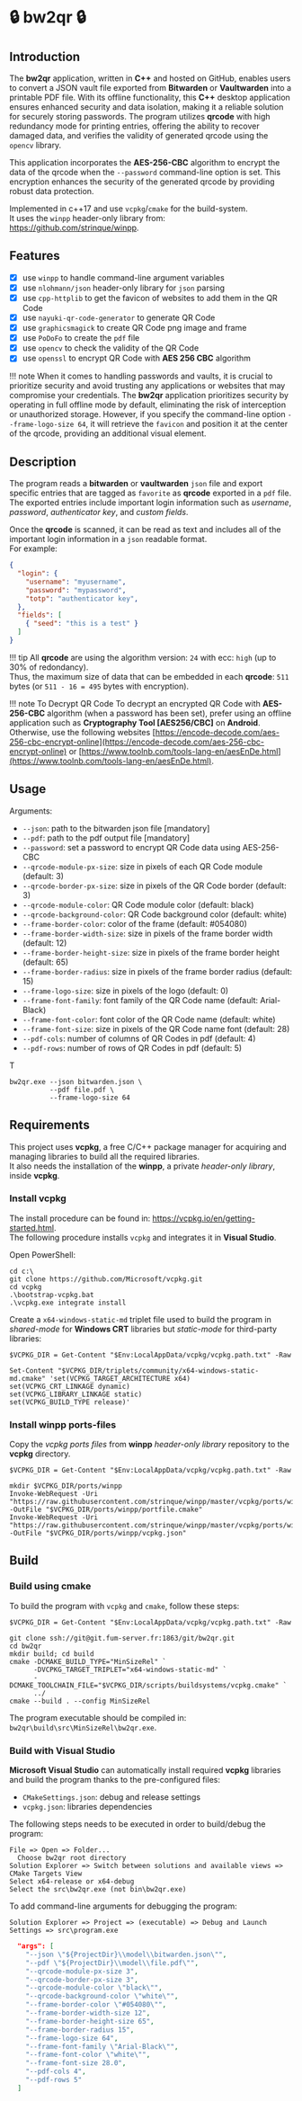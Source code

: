 # 🔒 bw2qr 🔒

## Introduction

The **bw2qr** application, written in **C++** and hosted on GitHub, enables users to convert a JSON vault file exported from **Bitwarden** or **Vaultwarden** into a printable PDF file. With its offline functionality, this **C++** desktop application ensures enhanced security and data isolation, making it a reliable solution for securely storing passwords. The program utilizes **qrcode** with high redundancy mode for printing entries, offering the ability to recover damaged data, and verifies the validity of generated qrcode using the `opencv` library.  

This application incorporates the **AES-256-CBC** algorithm to encrypt the data of the qrcode when the `--password` command-line option is set. This encryption enhances the security of the generated qrcode by providing robust data protection.  

Implemented in c++17 and use `vcpkg`/`cmake` for the build-system.  
It uses the `winpp` header-only library from: https://github.com/strinque/winpp.  

## Features

- [x] use `winpp` to handle command-line argument variables
- [x] use `nlohmann/json` header-only library for `json` parsing
- [x] use `cpp-httplib` to get the favicon of websites to add them in the QR Code
- [x] use `nayuki-qr-code-generator` to generate QR Code
- [x] use `graphicsmagick` to create QR Code png image and frame
- [x] use `PoDoFo` to create the `pdf` file
- [x] use `opencv` to check the validity of the QR Code
- [x] use `openssl` to encrypt QR Code with **AES 256 CBC** algorithm

!!! note
    When it comes to handling passwords and vaults, it is crucial to prioritize security and avoid trusting any applications or websites that may compromise your credentials. The **bw2qr** application prioritizes security by operating in full offline mode by default, eliminating the risk of interception or unauthorized storage. However, if you specify the command-line option `--frame-logo-size 64`, it will retrieve the `favicon` and position it at the center of the qrcode, providing an additional visual element.

## Description
The program reads a **bitwarden** or **vaultwarden** `json` file and export specific entries that are tagged as `favorite` as **qrcode** exported in a `pdf` file. The exported entries include important login information such as *username*, *password*, *authenticator key*, and *custom fields*.

Once the **qrcode** is scanned, it can be read as text and includes all of the important login information in a `json` readable format.  
For example:

``` json
{
  "login": {
    "username": "myusername",
    "password": "mypassword",
    "totp": "authenticator key",
  },
  "fields": [
    { "seed": "this is a test" }
  ]
}
```

!!! tip
    All **qrcode** are using the algorithm version: `24` with ecc: `high` (up to 30% of redondancy).  
    Thus, the maximum size of data that can be embedded in each **qrcode**: `511` bytes (or `511 - 16 = 495` bytes with encryption).

!!! note To Decrypt QR Code
    To decrypt an encrypted QR Code with **AES-256-CBC** algorithm (when a password has been set), prefer using an offline application such as **Cryptography Tool [AES256/CBC]** on **Android**. Otherwise, use the following websites [https://encode-decode.com/aes-256-cbc-encrypt-online](https://encode-decode.com/aes-256-cbc-encrypt-online) or [https://www.toolnb.com/tools-lang-en/aesEnDe.html](https://www.toolnb.com/tools-lang-en/aesEnDe.html).

## Usage

Arguments:

- `--json`:                       path to the bitwarden json file                                       [mandatory]
- `--pdf`:                        path to the pdf output file                                           [mandatory]
- `--password`:                   set a password to encrypt QR Code data using AES-256-CBC
- `--qrcode-module-px-size`:      size in pixels of each QR Code module        (default: 3)
- `--qrcode-border-px-size`:      size in pixels of the QR Code border         (default: 3)
- `--qrcode-module-color`:        QR Code module color                         (default: black)
- `--qrcode-background-color`:    QR Code background color                     (default: white)
- `--frame-border-color`:         color of the frame                           (default: #054080)
- `--frame-border-width-size`:    size in pixels of the frame border width     (default: 12)
- `--frame-border-height-size`:   size in pixels of the frame border height    (default: 65)
- `--frame-border-radius`:        size in pixels of the frame border radius    (default: 15)
- `--frame-logo-size`:            size in pixels of the logo                   (default: 0)
- `--frame-font-family`:          font family of the QR Code name              (default: Arial-Black)
- `--frame-font-color`:           font color of the QR Code name               (default: white)
- `--frame-font-size`:            size in pixels of the QR Code name font      (default: 28)
- `--pdf-cols`:                   number of columns of QR Codes in pdf         (default: 4)
- `--pdf-rows`:                   number of rows of QR Codes in pdf            (default: 5)

T
``` console
bw2qr.exe --json bitwarden.json \
          --pdf file.pdf \
          --frame-logo-size 64
```

## Requirements

This project uses **vcpkg**, a free C/C++ package manager for acquiring and managing libraries to build all the required libraries.  
It also needs the installation of the **winpp**, a private *header-only library*, inside **vcpkg**.

### Install vcpkg

The install procedure can be found in: https://vcpkg.io/en/getting-started.html.  
The following procedure installs `vcpkg` and integrates it in **Visual Studio**.

Open PowerShell: 

``` console
cd c:\
git clone https://github.com/Microsoft/vcpkg.git
cd vcpkg
.\bootstrap-vcpkg.bat
.\vcpkg.exe integrate install
```

Create a `x64-windows-static-md` triplet file used to build the program in *shared-mode* for **Windows CRT** libraries but *static-mode* for third-party libraries:

``` console
$VCPKG_DIR = Get-Content "$Env:LocalAppData/vcpkg/vcpkg.path.txt" -Raw 

Set-Content "$VCPKG_DIR/triplets/community/x64-windows-static-md.cmake" 'set(VCPKG_TARGET_ARCHITECTURE x64)
set(VCPKG_CRT_LINKAGE dynamic)
set(VCPKG_LIBRARY_LINKAGE static)
set(VCPKG_BUILD_TYPE release)'
```

### Install winpp ports-files

Copy the *vcpkg ports files* from **winpp** *header-only library* repository to the **vcpkg** directory.

``` console
$VCPKG_DIR = Get-Content "$Env:LocalAppData/vcpkg/vcpkg.path.txt" -Raw 

mkdir $VCPKG_DIR/ports/winpp
Invoke-WebRequest -Uri "https://raw.githubusercontent.com/strinque/winpp/master/vcpkg/ports/winpp/portfile.cmake" -OutFile "$VCPKG_DIR/ports/winpp/portfile.cmake"
Invoke-WebRequest -Uri "https://raw.githubusercontent.com/strinque/winpp/master/vcpkg/ports/winpp/vcpkg.json" -OutFile "$VCPKG_DIR/ports/winpp/vcpkg.json"
```

## Build

### Build using cmake

To build the program with `vcpkg` and `cmake`, follow these steps:

``` console
$VCPKG_DIR = Get-Content "$Env:LocalAppData/vcpkg/vcpkg.path.txt" -Raw 

git clone ssh://git@git.fum-server.fr:1863/git/bw2qr.git
cd bw2qr
mkdir build; cd build
cmake -DCMAKE_BUILD_TYPE="MinSizeRel" `
      -DVCPKG_TARGET_TRIPLET="x64-windows-static-md" `
      -DCMAKE_TOOLCHAIN_FILE="$VCPKG_DIR/scripts/buildsystems/vcpkg.cmake" `
      ../
cmake --build . --config MinSizeRel
```

The program executable should be compiled in: `bw2qr\build\src\MinSizeRel\bw2qr.exe`.

### Build with Visual Studio

**Microsoft Visual Studio** can automatically install required **vcpkg** libraries and build the program thanks to the pre-configured files: 

- `CMakeSettings.json`: debug and release settings
- `vcpkg.json`: libraries dependencies

The following steps needs to be executed in order to build/debug the program:

``` console
File => Open => Folder...
  Choose bw2qr root directory
Solution Explorer => Switch between solutions and available views => CMake Targets View
Select x64-release or x64-debug
Select the src\bw2qr.exe (not bin\bw2qr.exe)
```

To add command-line arguments for debugging the program:

```
Solution Explorer => Project => (executable) => Debug and Launch Settings => src\program.exe
```

``` json
  "args": [
    "--json \"${ProjectDir}\\model\\bitwarden.json\"",
    "--pdf \"${ProjectDir}\\model\\file.pdf\"",
    "--qrcode-module-px-size 3",
    "--qrcode-border-px-size 3",
    "--qrcode-module-color \"black\"",
    "--qrcode-background-color \"white\"",
    "--frame-border-color \"#054080\"",
    "--frame-border-width-size 12",
    "--frame-border-height-size 65",
    "--frame-border-radius 15",
    "--frame-logo-size 64",
    "--frame-font-family \"Arial-Black\"",
    "--frame-font-color \"white\"",
    "--frame-font-size 28.0",
    "--pdf-cols 4",
    "--pdf-rows 5"
  ]
```